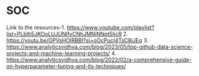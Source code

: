 # SOC
Link to the resources-1. https://www.youtube.com/playlist?list=PLblh5JKOoLUJUNlfvCNhJMNjNNpt5ljcR
2. https://youtu.be/GPVsHOlRBBI?si=oOcPucI4TsC8jJEq
3. https://www.analyticsvidhya.com/blog/2023/05/top-github-data-science-projects-and-machine-learning-projects/
4. https://www.analyticsvidhya.com/blog/2022/02/a-comprehensive-guide-on-hyperparameter-tuning-and-its-techniques/

